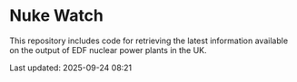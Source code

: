 # Nuke Watch

This repository includes code for retrieving the latest information available on the output of EDF nuclear power plants in the UK.

Last updated: 2025-09-24 08:21